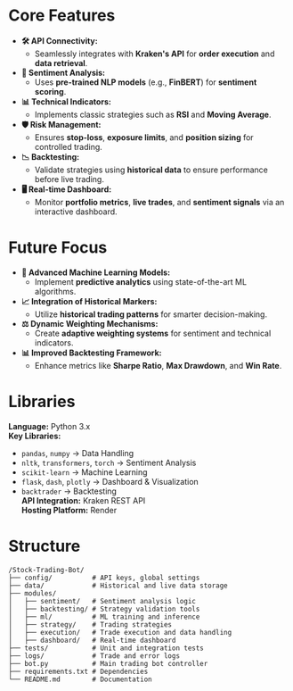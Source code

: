 
#   Core Features
- **🛠️ API Connectivity:**  
   - Seamlessly integrates with **Kraken's API** for **order execution** and **data retrieval**.
- **🧠 Sentiment Analysis:**  
   - Uses **pre-trained NLP models** (e.g., **FinBERT**) for **sentiment scoring**.
- **📊 Technical Indicators:**  
   - Implements classic strategies such as **RSI** and **Moving Average**.
- **🛡️ Risk Management:**  
   - Ensures **stop-loss**, **exposure limits**, and **position sizing** for controlled trading.
- **📉 Backtesting:**  
   - Validate strategies using **historical data** to ensure performance before live trading.
- **🖥️ Real-time Dashboard:**  
   - Monitor **portfolio metrics**, **live trades**, and **sentiment signals** via an interactive dashboard.
#  Future Focus
- **🤖 Advanced Machine Learning Models:**  
   - Implement **predictive analytics** using state-of-the-art ML algorithms.
- **📈 Integration of Historical Markers:**  
   - Utilize **historical trading patterns** for smarter decision-making.
- **⚖️ Dynamic Weighting Mechanisms:**  
   - Create **adaptive weighting systems** for sentiment and technical indicators.
- **📊 Improved Backtesting Framework:**  
   - Enhance metrics like **Sharpe Ratio**, **Max Drawdown**, and **Win Rate**.
#   Libraries
**Language:** Python 3.x  
**Key Libraries:**  
-  `pandas`, `numpy` → Data Handling  
-  `nltk`, `transformers`, `torch` → Sentiment Analysis  
-  `scikit-learn` → Machine Learning  
-  `flask`, `dash`, `plotly` → Dashboard & Visualization  
-  `backtrader` → Backtesting  
**API Integration:** Kraken REST API  
**Hosting Platform:** Render  
#   Structure
```plaintext
/Stock-Trading-Bot/
├── config/          # API keys, global settings
├── data/            # Historical and live data storage
├── modules/         
│   ├── sentiment/   # Sentiment analysis logic
│   ├── backtesting/ # Strategy validation tools
│   ├── ml/          # ML training and inference
│   ├── strategy/    # Trading strategies
│   ├── execution/   # Trade execution and data handling
│   ├── dashboard/   # Real-time dashboard
├── tests/           # Unit and integration tests
├── logs/            # Trade and error logs
├── bot.py           # Main trading bot controller
├── requirements.txt # Dependencies
└── README.md        # Documentation
